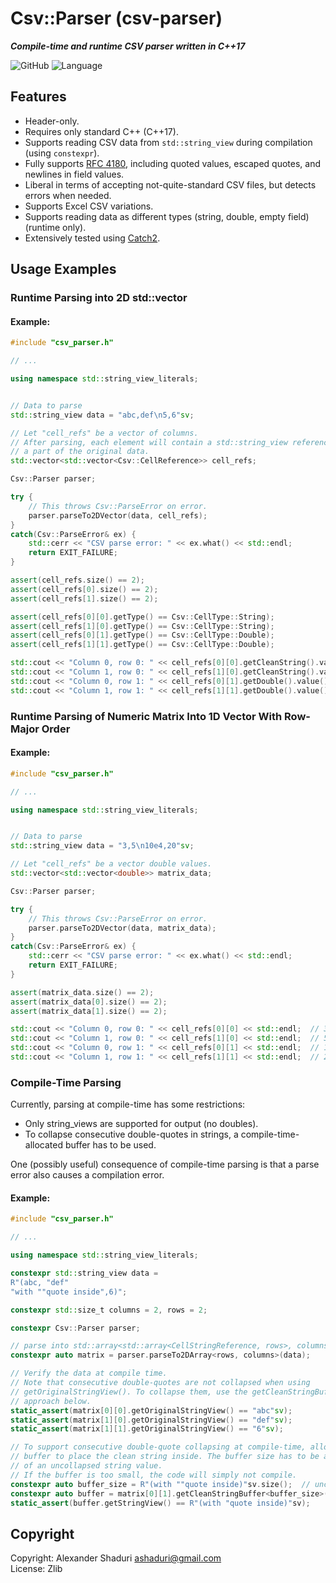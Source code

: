 # Csv::Parser (csv-parser)
***Compile-time and runtime CSV parser written in C++17***

![GitHub](https://img.shields.io/github/license/ashaduri/csv-parser)
![Language](https://img.shields.io/badge/language-ISO%20C++17-blue)


## Features
- Header-only.
- Requires only standard C++ (C++17).
- Supports reading CSV data from `std::string_view` during compilation (using `constexpr`).
- Fully supports [RFC 4180](https://www.ietf.org/rfc/rfc4180.txt), including quoted values, escaped quotes, and newlines in field values.
- Liberal in terms of accepting not-quite-standard CSV files, but detects errors when needed.
- Supports Excel CSV variations.
- Supports reading data as different types (string, double, empty field) (runtime only).
- Extensively tested using [Catch2](https://github.com/catchorg/Catch2).

## Usage Examples

### Runtime Parsing into 2D std::vector

#### Example:

``` C++
#include "csv_parser.h"

// ...

using namespace std::string_view_literals;


// Data to parse
std::string_view data = "abc,def\n5,6"sv;

// Let "cell_refs" be a vector of columns.
// After parsing, each element will contain a std::string_view referencing
// a part of the original data.
std::vector<std::vector<Csv::CellReference>> cell_refs;

Csv::Parser parser;

try {
    // This throws Csv::ParseError on error.
    parser.parseTo2DVector(data, cell_refs);
}
catch(Csv::ParseError& ex) {
    std::cerr << "CSV parse error: " << ex.what() << std::endl;
    return EXIT_FAILURE;
}

assert(cell_refs.size() == 2);
assert(cell_refs[0].size() == 2);
assert(cell_refs[1].size() == 2);

assert(cell_refs[0][0].getType() == Csv::CellType::String);
assert(cell_refs[1][0].getType() == Csv::CellType::String);
assert(cell_refs[0][1].getType() == Csv::CellType::Double);
assert(cell_refs[1][1].getType() == Csv::CellType::Double);

std::cout << "Column 0, row 0: " << cell_refs[0][0].getCleanString().value() << std::endl;  // abc
std::cout << "Column 1, row 0: " << cell_refs[1][0].getCleanString().value() << std::endl;  // def
std::cout << "Column 0, row 1: " << cell_refs[0][1].getDouble().value() << std::endl;  // 5
std::cout << "Column 1, row 1: " << cell_refs[1][1].getDouble().value() << std::endl;  // 6
```

### Runtime Parsing of Numeric Matrix Into 1D Vector With Row-Major Order 

#### Example:

``` C++
#include "csv_parser.h"

// ...

using namespace std::string_view_literals;


// Data to parse
std::string_view data = "3,5\n10e4,20"sv;

// Let "cell_refs" be a vector double values.
std::vector<std::vector<double>> matrix_data;

Csv::Parser parser;

try {
    // This throws Csv::ParseError on error.
    parser.parseTo2DVector(data, matrix_data);
}
catch(Csv::ParseError& ex) {
    std::cerr << "CSV parse error: " << ex.what() << std::endl;
    return EXIT_FAILURE;
}

assert(matrix_data.size() == 2);
assert(matrix_data[0].size() == 2);
assert(matrix_data[1].size() == 2);

std::cout << "Column 0, row 0: " << cell_refs[0][0] << std::endl;  // 3
std::cout << "Column 1, row 0: " << cell_refs[1][0] << std::endl;  // 5
std::cout << "Column 0, row 1: " << cell_refs[0][1] << std::endl;  // 10e4
std::cout << "Column 1, row 1: " << cell_refs[1][1] << std::endl;  // 20
```

### Compile-Time Parsing

Currently, parsing at compile-time has some restrictions:
- Only string_views are supported for output (no doubles).
- To collapse consecutive double-quotes in strings, a compile-time-allocated buffer has to be used.

One (possibly useful) consequence of compile-time parsing is that a parse error also causes a compilation error. 

#### Example:
``` C++
#include "csv_parser.h"

// ...

using namespace std::string_view_literals;

constexpr std::string_view data =
R"(abc, "def"
"with ""quote inside",6)";

constexpr std::size_t columns = 2, rows = 2;

constexpr Csv::Parser parser;

// parse into std::array<std::array<CellStringReference, rows>, columns>
constexpr auto matrix = parser.parseTo2DArray<rows, columns>(data);

// Verify the data at compile time.
// Note that consecutive double-quotes are not collapsed when using
// getOriginalStringView(). To collapse them, use the getCleanStringBuffer()
// approach below.
static_assert(matrix[0][0].getOriginalStringView() == "abc"sv);
static_assert(matrix[1][0].getOriginalStringView() == "def"sv);
static_assert(matrix[1][1].getOriginalStringView() == "6"sv);

// To support consecutive double-quote collapsing at compile-time, allocate a compile-time
// buffer to place the clean string inside. The buffer size has to be at least that
// of an uncollapsed string value.
// If the buffer is too small, the code will simply not compile.
constexpr auto buffer_size = R"(with ""quote inside)"sv.size();  // uncollapsed size
constexpr auto buffer = matrix[0][1].getCleanStringBuffer<buffer_size>();
static_assert(buffer.getStringView() == R"(with "quote inside)"sv);
```


## Copyright

Copyright: Alexander Shaduri <ashaduri@gmail.com>   
License: Zlib
